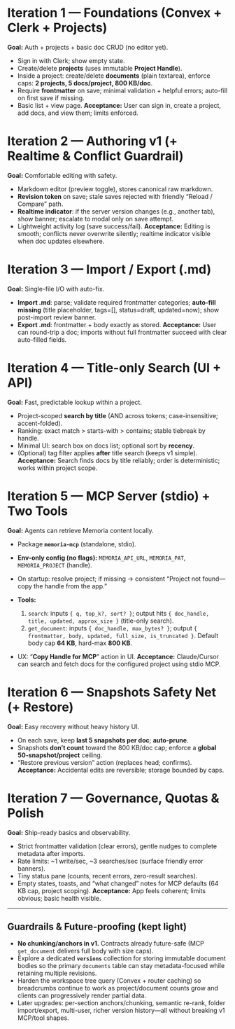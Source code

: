 # Iteration 1 — Foundations (Convex + Clerk + Projects)

**Goal:** Auth + projects + basic doc CRUD (no editor yet).

* Sign in with Clerk; show empty state.
* Create/delete **projects** (uses immutable **Project Handle**).
* Inside a project: create/delete **documents** (plain textarea), enforce caps: **2 projects, 5 docs/project, 800 KB/doc**.
* Require **frontmatter** on save; minimal validation + helpful errors; auto-fill on first save if missing.
* Basic list + view page.
  **Acceptance:** User can sign in, create a project, add docs, and view them; limits enforced.

# Iteration 2 — Authoring v1 (+ Realtime & Conflict Guardrail)

**Goal:** Comfortable editing with safety.

* Markdown editor (preview toggle), stores canonical raw markdown.
* **Revision token** on save; stale saves rejected with friendly “Reload / Compare” path.
* **Realtime indicator**: if the server version changes (e.g., another tab), show banner; escalate to modal only on save attempt.
* Lightweight activity log (save success/fail).
  **Acceptance:** Editing is smooth; conflicts never overwrite silently; realtime indicator visible when doc updates elsewhere.

# Iteration 3 — Import / Export (.md)

**Goal:** Single-file I/O with auto-fix.

* **Import .md**: parse; validate required frontmatter categories; **auto-fill missing** (title placeholder, tags=[], status=draft, updated=now); show post-import review banner.
* **Export .md**: frontmatter + body exactly as stored.
  **Acceptance:** User can round-trip a doc; imports without full frontmatter succeed with clear auto-filled fields.

# Iteration 4 — Title-only Search (UI + API)

**Goal:** Fast, predictable lookup within a project.

* Project-scoped **search by title** (AND across tokens; case-insensitive; accent-folded).
* Ranking: exact match > starts-with > contains; stable tiebreak by handle.
* Minimal UI: search box on docs list; optional sort by **recency**.
* (Optional) tag filter applies **after** title search (keeps v1 simple).
  **Acceptance:** Search finds docs by title reliably; order is deterministic; works within project scope.

# Iteration 5 — MCP Server (stdio) + Two Tools

**Goal:** Agents can retrieve Memoria content locally.

* Package **`memoria-mcp`** (standalone, stdio).
* **Env-only config (no flags):** `MEMORIA_API_URL`, `MEMORIA_PAT`, `MEMORIA_PROJECT` (handle).
* On startup: resolve project; if missing → consistent “Project not found—copy the handle from the app.”
* **Tools:**

  1. `search`: inputs `{ q, top_k?, sort? }`; output hits `{ doc_handle, title, updated, approx_size }` (title-only search).
  2. `get_document`: inputs `{ doc_handle, max_bytes? }`; output `{ frontmatter, body, updated, full_size, is_truncated }`.
     Default body cap **64 KB**, hard-max **800 KB**.
* UX: “**Copy Handle for MCP**” action in UI.
  **Acceptance:** Claude/Cursor can search and fetch docs for the configured project using stdio MCP.

# Iteration 6 — Snapshots Safety Net (+ Restore)

**Goal:** Easy recovery without heavy history UI.

* On each save, keep **last 5 snapshots per doc**; **auto-prune**.
* Snapshots **don’t count** toward the 800 KB/doc cap; enforce a **global 50-snapshot/project** ceiling.
* “Restore previous version” action (replaces head; confirms).
  **Acceptance:** Accidental edits are reversible; storage bounded by caps.

# Iteration 7 — Governance, Quotas & Polish

**Goal:** Ship-ready basics and observability.

* Strict frontmatter validation (clear errors), gentle nudges to complete metadata after imports.
* Rate limits: ~1 write/sec, ~3 searches/sec (surface friendly error banners).
* Tiny status pane (counts, recent errors, zero-result searches).
* Empty states, toasts, and “what changed” notes for MCP defaults (64 KB cap, project scoping).
  **Acceptance:** App feels coherent; limits obvious; basic health visible.

---

## Guardrails & Future-proofing (kept light)

* **No chunking/anchors in v1.** Contracts already future-safe (MCP `get_document` delivers full body with size caps).
* Explore a dedicated **`versions`** collection for storing immutable document bodies so the primary `documents` table can stay metadata-focused while retaining multiple revisions.
* Harden the workspace tree query (Convex + router caching) so breadcrumbs continue to work as project/document counts grow and clients can progressively render partial data.
* Later upgrades: per-section anchors/chunking, semantic re-rank, folder import/export, multi-user, richer version history—all without breaking v1 MCP/tool shapes.
